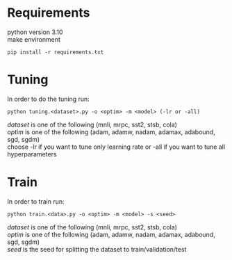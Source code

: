 # **Requirements** <br />
python version 3.10 <br />
make environment <br />
```
pip install -r requirements.txt
```


# **Tuning** <br />
In order to do the tuning run: <br />
```
python tuning.<dataset>.py -o <optim> -m <model> (-lr or -all)
```
_dataset_ is one of the following (mnli, mrpc, sst2, stsb, cola) <br />
_optim_ is one of the following (adam, adamw, nadam, adamax, adabound, sgd, sgdm) <br />
choose -lr if you want to tune only learning rate or -all if you want to tune all hyperparameters <br />



# **Train** <br />
In order to train run: <br />
```
python train.<data>.py -o <optim> -m <model> -s <seed>
```
_dataset_ is one of the following (mnli, mrpc, sst2, stsb, cola) <br />
_optim_ is one of the following (adam, adamw, nadam, adamax, adabound, sgd, sgdm) <br />
_seed_ is the seed for splitting the dataset to train/validation/test <br />
